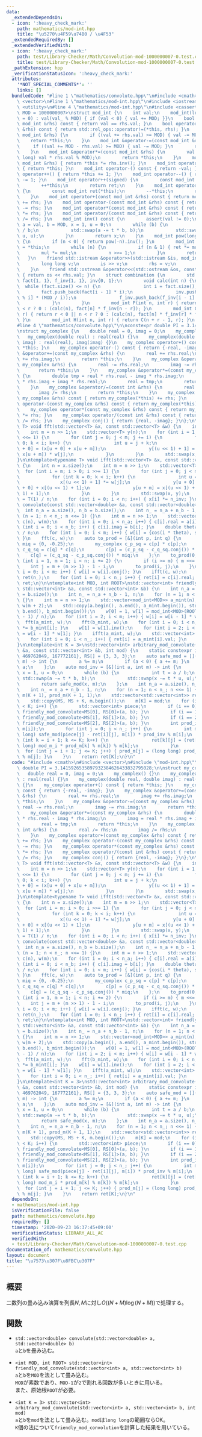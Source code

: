 ```yaml
---
data:
  _extendedDependsOn:
  - icon: ':heavy_check_mark:'
    path: mathematics/mod-int.hpp
    title: "\u5270\u4F59\u74B0 / \u4F53"
  _extendedRequiredBy: []
  _extendedVerifiedWith:
  - icon: ':heavy_check_mark:'
    path: test/Library-Checker/Math/Convolution-mod-1000000007-0.test.cpp
    title: test/Library-Checker/Math/Convolution-mod-1000000007-0.test.cpp
  _pathExtension: hpp
  _verificationStatusIcon: ':heavy_check_mark:'
  attributes:
    '*NOT_SPECIAL_COMMENTS*': ''
    links: []
  bundledCode: "#line 1 \"mathematics/convolute.hpp\"\n#include <cmath>\n#include\
    \ <vector>\n#line 1 \"mathematics/mod-int.hpp\"\n#include <iostream>\n#include\
    \ <utility>\n#line 4 \"mathematics/mod-int.hpp\"\n#include <cassert>\n\ntemplate<int\
    \ MOD = 1000000007>\nstruct mod_int {\n    int val;\n    mod_int(long long val_\
    \ = 0) : val(val_ % MOD) { if (val < 0) { val += MOD; }}\n    bool operator==(const\
    \ mod_int &rhs) const { return val == rhs.val; }\n    bool operator!=(const mod_int\
    \ &rhs) const { return std::rel_ops::operator!=(*this, rhs); }\n    mod_int &operator+=(const\
    \ mod_int &rhs) {\n        if ((val += rhs.val) >= MOD) { val -= MOD; }\n    \
    \    return *this;\n    }\n    mod_int &operator-=(const mod_int &rhs) {\n   \
    \     if ((val += MOD - rhs.val) >= MOD) { val -= MOD; }\n        return *this;\n\
    \    }\n    mod_int &operator*=(const mod_int &rhs) {\n        val = (int) ((long\
    \ long) val * rhs.val % MOD);\n        return *this;\n    }\n    mod_int &operator/=(const\
    \ mod_int &rhs) { return *this *= rhs.inv(); }\n    mod_int operator+() const\
    \ { return *this; }\n    mod_int operator-() const { return -val; }\n    mod_int\
    \ operator++() { return *this += 1; }\n    mod_int operator--() { return *this\
    \ -= 1; }\n    mod_int operator++(signed) {\n        const mod_int ret(*this);\n\
    \        ++*this;\n        return ret;\n    }\n    mod_int operator--(signed)\
    \ {\n        const mod_int ret(*this);\n        --*this;\n        return ret;\n\
    \    }\n    mod_int operator+(const mod_int &rhs) const { return mod_int(*this)\
    \ += rhs; }\n    mod_int operator-(const mod_int &rhs) const { return mod_int(*this)\
    \ -= rhs; }\n    mod_int operator*(const mod_int &rhs) const { return mod_int(*this)\
    \ *= rhs; }\n    mod_int operator/(const mod_int &rhs) const { return mod_int(*this)\
    \ /= rhs; }\n    mod_int inv() const {\n        assert(val != 0);\n        int\
    \ a = val, b = MOD, x = 1, u = 0;\n        while (b) {\n            int t = a\
    \ / b;\n            std::swap(a -= t * b, b);\n            std::swap(x -= t *\
    \ u, u);\n        }\n        return x;\n    }\n    mod_int pow(long long n) const\
    \ {\n        if (n < 0) { return pow(-n).inv(); }\n        mod_int ret = 1, mul\
    \ = *this;\n        while (n) {\n            if (n & 1) { ret *= mul; }\n    \
    \        mul *= mul;\n            n >>= 1;\n        }\n        return ret;\n \
    \   }\n    friend std::istream &operator>>(std::istream &is, mod_int &rhs) {\n\
    \        long long v;\n        is >> v;\n        rhs = v;\n        return is;\n\
    \    }\n    friend std::ostream &operator<<(std::ostream &os, const mod_int &rhs)\
    \ { return os << rhs.val; }\n    struct combination {\n        std::vector<mod_int>\
    \ fact{1, 1}, f_inv{1, 1}, inv{0, 1};\n        void calc(int n) {\n          \
    \  while (fact.size() <= n) {\n                int i = fact.size();\n        \
    \        fact.push_back(fact[i - 1] * i);\n                inv.push_back(-inv[MOD\
    \ % i] * (MOD / i));\n                f_inv.push_back(f_inv[i - 1] * inv[i]);\n\
    \            }\n        }\n        mod_int P(int n, int r) { return r < 0 || n\
    \ < r ? 0 : (calc(n), fact[n] * f_inv[n - r]); }\n        mod_int C(int n, int\
    \ r) { return r < 0 || n < r ? 0 : (calc(n), fact[n] * f_inv[r] * f_inv[n - r]);\
    \ }\n        mod_int H(int n, int r) { return C(n + r - 1, r); }\n    };\n};\n\
    #line 4 \"mathematics/convolute.hpp\"\n\nconstexpr double PI = 3.1415926535897932384626433832795028;\n\
    \nstruct my_complex {\n    double real = 0, imag = 0;\n    my_complex() {}\n \
    \   my_complex(double real) : real(real) {}\n    my_complex(double real, double\
    \ imag) : real(real), imag(imag) {}\n    my_complex operator+() const { return\
    \ *this; }\n    my_complex operator-() const { return {-real, -imag}; }\n    my_complex\
    \ &operator+=(const my_complex &rhs) {\n        real += rhs.real;\n        imag\
    \ += rhs.imag;\n        return *this;\n    }\n    my_complex &operator-=(const\
    \ my_complex &rhs) {\n        real -= rhs.real;\n        imag -= rhs.imag;\n \
    \       return *this;\n    }\n    my_complex &operator*=(const my_complex &rhs)\
    \ {\n        double tmp = real * rhs.real - imag * rhs.imag;\n        imag = real\
    \ * rhs.imag + imag * rhs.real;\n        real = tmp;\n        return *this;\n\
    \    }\n    my_complex &operator/=(const int &rhs) {\n        real /= rhs;\n \
    \       imag /= rhs;\n        return *this;\n    }\n    my_complex operator+(const\
    \ my_complex &rhs) const { return my_complex(*this) += rhs; }\n    my_complex\
    \ operator-(const my_complex &rhs) const { return my_complex(*this) -= rhs; }\n\
    \    my_complex operator*(const my_complex &rhs) const { return my_complex(*this)\
    \ *= rhs; }\n    my_complex operator/(const int &rhs) const { return my_complex(*this)\
    \ /= rhs; }\n    my_complex conj() { return {real, -imag}; }\n};\n\ntemplate<typename\
    \ T> void fft(std::vector<T> &x, const std::vector<T> &w) {\n    int n = x.size();\n\
    \    int m = n >> 1;\n    std::vector<T> y(n);\n    for (int i = 1; i <= m; i\
    \ <<= 1) {\n        for (int j = 0; j < m; j += i) {\n            for (int k =\
    \ 0; k < i; k++) {\n                int u = j + k;\n                y[(u << 1)\
    \ + 0] = (x[u + 0] + x[u + m]);\n                y[(u << 1) + 1] = (x[u + 0] -\
    \ x[u + m]) * w[j];\n            }\n        }\n        std::swap(x, y);\n    }\n\
    }\n\ntemplate<typename T> void ifft(std::vector<T> &x, const std::vector<T> &w)\
    \ {\n    int n = x.size();\n    int m = n >> 1;\n    std::vector<T> y(n);\n  \
    \  for (int i = m; i > 0; i >>= 1) {\n        for (int j = 0; j < m; j += i) {\n\
    \            for (int k = 0; k < i; k++) {\n                int u = j + k;\n \
    \               x[(u << 1) + 1] *= w[j];\n                y[u + 0] = x[(u << 1)\
    \ + 0] + x[(u << 1) + 1];\n                y[u + m] = x[(u << 1) + 0] - x[(u <<\
    \ 1) + 1];\n            }\n        }\n        std::swap(x, y);\n    }\n    T n_inv\
    \ = T(1) / n;\n    for (int i = 0; i < n; i++) { x[i] *= n_inv; }\n}\n\nstd::vector<double>\
    \ convolute(const std::vector<double> &a, const std::vector<double> &b) {\n  \
    \  int n_a = a.size(), n_b = b.size();\n    int n_ = n_a + n_b - 1, n;\n    for\
    \ (n = 1; n < n_; n <<= 1) {}\n    int m = n >> 1;\n    std::vector<my_complex>\
    \ c(n), w(m);\n    for (int i = 0; i < n_a; i++) { c[i].real = a[i]; }\n    for\
    \ (int i = 0; i < n_b; i++) { c[i].imag = b[i]; }\n    double theta = -2 * PI\
    \ / n;\n    for (int i = 0; i < m; i++) { w[i] = {cos(i * theta), sin(i * theta)};\
    \ }\n    fft(c, w);\n    auto to_prod = [&](int p, int q) {\n        static my_complex\
    \ miq = {0, -0.25};\n        my_complex c_p_sq = c[p] * c[p];\n        my_complex\
    \ c_q_sq = c[q] * c[q];\n        c[p] = (c_p_sq - c_q_sq.conj()) * miq;\n    \
    \    c[q] = (c_q_sq - c_p_sq.conj()) * miq;\n    };\n    to_prod(0, 0);\n    for\
    \ (int i = 1, m = 1; i < n; i += 2) {\n        if (i >= m) { m <<= 1; }\n    \
    \    int j = m + (m >> 1) - 1 - i;\n        to_prod(i, j);\n    }\n    for (int\
    \ i = 0; i < m; i++) { w[i] = w[i].conj(); }\n    ifft(c, w);\n    std::vector<double>\
    \ ret(n_);\n    for (int i = 0; i < n_; i++) { ret[i] = c[i].real; }\n    return\
    \ ret;\n}\n\ntemplate<int MOD, int ROOT>\nstd::vector<int> friendly_mod_convolute(const\
    \ std::vector<int> &a, const std::vector<int> &b) {\n    int n_a = a.size(), n_b\
    \ = b.size();\n    int n_ = n_a + n_b - 1, n;\n    for (n = 1; n < n_; n <<= 1)\
    \ {}\n    int m = n >> 1;\n    std::vector<mod_int<MOD>> a_mint(n), b_mint(n),\
    \ w(m + 2);\n    std::copy(a.begin(), a.end(), a_mint.begin()), std::copy(b.begin(),\
    \ b.end(), b_mint.begin());\n    w[0] = 1, w[1] = mod_int<MOD>(ROOT).pow((MOD\
    \ - 1) / n);\n    for (int i = 2; i < m; i++) { w[i] = w[i - 1] * w[1]; }\n  \
    \  fft(a_mint, w);\n    fft(b_mint, w);\n    for (int i = 0; i < n; i++) { a_mint[i]\
    \ *= b_mint[i]; }\n    w[1] = w[1].inv();\n    for (int i = 2; i < m; i++) { w[i]\
    \ = w[i - 1] * w[1]; }\n    ifft(a_mint, w);\n    std::vector<int> ret(n_);\n\
    \    for (int i = 0; i < n_; i++) { ret[i] = a_mint[i].val; }\n    return ret;\n\
    }\n\ntemplate<int K = 3>\nstd::vector<int> arbitrary_mod_convolute(const std::vector<int>\
    \ &a, const std::vector<int> &b, int mod) {\n    static constexpr int MS[] = {998244353,\
    \ 469762049, 167772161}, RS[] = {3, 3, 3};\n    auto safe_mod = [](int a, int\
    \ m) -> int {\n        a %= m;\n        if (a < 0) { a += m; }\n        return\
    \ a;\n    };\n    auto mod_inv = [&](int a, int m) -> int {\n        int b = m,\
    \ x = 1, u = 0;\n        while (b) {\n            int t = a / b;\n           \
    \ std::swap(a -= t * b, b);\n            std::swap(x -= t * u, u);\n        }\n\
    \        return safe_mod(x, m);\n    };\n    int n_a = a.size(), n_b = b.size();\n\
    \    int n_ = n_a + n_b - 1, n;\n    for (n = 1; n < n_; n <<= 1) {}\n    std::vector<int>\
    \ m(K + 1), prod_m(K + 1, 1);\n    std::vector<std::vector<int>> ret(K + 1, std::vector<int>(n_));\n\
    \    std::copy(MS, MS + K, m.begin());\n    m[K] = mod;\n    for (int i = 0; i\
    \ < K; i++) {\n        std::vector<int> piece;\n        if (i == 0) { piece =\
    \ friendly_mod_convolute<MS[0], RS[0]>(a, b); }\n        if (i == 1) { piece =\
    \ friendly_mod_convolute<MS[1], RS[1]>(a, b); }\n        if (i == 2) { piece =\
    \ friendly_mod_convolute<MS[2], RS[2]>(a, b); }\n        int prod_inv = mod_inv(prod_m[i],\
    \ m[i]);\n        for (int j = 0; j < n_; j++) {\n            int mod_m_i = (long\
    \ long) safe_mod(piece[j] - ret[i][j], m[i]) * prod_inv % m[i];\n            for\
    \ (int k = i + 1; k <= K; k++) {\n                ret[k][j] = (ret[k][j] + (long\
    \ long) mod_m_i * prod_m[k] % m[k]) % m[k];\n            }\n        }\n      \
    \  for (int j = i + 1; j <= K; j++) { prod_m[j] = (long long) prod_m[j] * m[i]\
    \ % m[j]; }\n    }\n    return ret[K];\n}\n"
  code: "#include <cmath>\n#include <vector>\n#include \"mod-int.hpp\"\n\nconstexpr\
    \ double PI = 3.1415926535897932384626433832795028;\n\nstruct my_complex {\n \
    \   double real = 0, imag = 0;\n    my_complex() {}\n    my_complex(double real)\
    \ : real(real) {}\n    my_complex(double real, double imag) : real(real), imag(imag)\
    \ {}\n    my_complex operator+() const { return *this; }\n    my_complex operator-()\
    \ const { return {-real, -imag}; }\n    my_complex &operator+=(const my_complex\
    \ &rhs) {\n        real += rhs.real;\n        imag += rhs.imag;\n        return\
    \ *this;\n    }\n    my_complex &operator-=(const my_complex &rhs) {\n       \
    \ real -= rhs.real;\n        imag -= rhs.imag;\n        return *this;\n    }\n\
    \    my_complex &operator*=(const my_complex &rhs) {\n        double tmp = real\
    \ * rhs.real - imag * rhs.imag;\n        imag = real * rhs.imag + imag * rhs.real;\n\
    \        real = tmp;\n        return *this;\n    }\n    my_complex &operator/=(const\
    \ int &rhs) {\n        real /= rhs;\n        imag /= rhs;\n        return *this;\n\
    \    }\n    my_complex operator+(const my_complex &rhs) const { return my_complex(*this)\
    \ += rhs; }\n    my_complex operator-(const my_complex &rhs) const { return my_complex(*this)\
    \ -= rhs; }\n    my_complex operator*(const my_complex &rhs) const { return my_complex(*this)\
    \ *= rhs; }\n    my_complex operator/(const int &rhs) const { return my_complex(*this)\
    \ /= rhs; }\n    my_complex conj() { return {real, -imag}; }\n};\n\ntemplate<typename\
    \ T> void fft(std::vector<T> &x, const std::vector<T> &w) {\n    int n = x.size();\n\
    \    int m = n >> 1;\n    std::vector<T> y(n);\n    for (int i = 1; i <= m; i\
    \ <<= 1) {\n        for (int j = 0; j < m; j += i) {\n            for (int k =\
    \ 0; k < i; k++) {\n                int u = j + k;\n                y[(u << 1)\
    \ + 0] = (x[u + 0] + x[u + m]);\n                y[(u << 1) + 1] = (x[u + 0] -\
    \ x[u + m]) * w[j];\n            }\n        }\n        std::swap(x, y);\n    }\n\
    }\n\ntemplate<typename T> void ifft(std::vector<T> &x, const std::vector<T> &w)\
    \ {\n    int n = x.size();\n    int m = n >> 1;\n    std::vector<T> y(n);\n  \
    \  for (int i = m; i > 0; i >>= 1) {\n        for (int j = 0; j < m; j += i) {\n\
    \            for (int k = 0; k < i; k++) {\n                int u = j + k;\n \
    \               x[(u << 1) + 1] *= w[j];\n                y[u + 0] = x[(u << 1)\
    \ + 0] + x[(u << 1) + 1];\n                y[u + m] = x[(u << 1) + 0] - x[(u <<\
    \ 1) + 1];\n            }\n        }\n        std::swap(x, y);\n    }\n    T n_inv\
    \ = T(1) / n;\n    for (int i = 0; i < n; i++) { x[i] *= n_inv; }\n}\n\nstd::vector<double>\
    \ convolute(const std::vector<double> &a, const std::vector<double> &b) {\n  \
    \  int n_a = a.size(), n_b = b.size();\n    int n_ = n_a + n_b - 1, n;\n    for\
    \ (n = 1; n < n_; n <<= 1) {}\n    int m = n >> 1;\n    std::vector<my_complex>\
    \ c(n), w(m);\n    for (int i = 0; i < n_a; i++) { c[i].real = a[i]; }\n    for\
    \ (int i = 0; i < n_b; i++) { c[i].imag = b[i]; }\n    double theta = -2 * PI\
    \ / n;\n    for (int i = 0; i < m; i++) { w[i] = {cos(i * theta), sin(i * theta)};\
    \ }\n    fft(c, w);\n    auto to_prod = [&](int p, int q) {\n        static my_complex\
    \ miq = {0, -0.25};\n        my_complex c_p_sq = c[p] * c[p];\n        my_complex\
    \ c_q_sq = c[q] * c[q];\n        c[p] = (c_p_sq - c_q_sq.conj()) * miq;\n    \
    \    c[q] = (c_q_sq - c_p_sq.conj()) * miq;\n    };\n    to_prod(0, 0);\n    for\
    \ (int i = 1, m = 1; i < n; i += 2) {\n        if (i >= m) { m <<= 1; }\n    \
    \    int j = m + (m >> 1) - 1 - i;\n        to_prod(i, j);\n    }\n    for (int\
    \ i = 0; i < m; i++) { w[i] = w[i].conj(); }\n    ifft(c, w);\n    std::vector<double>\
    \ ret(n_);\n    for (int i = 0; i < n_; i++) { ret[i] = c[i].real; }\n    return\
    \ ret;\n}\n\ntemplate<int MOD, int ROOT>\nstd::vector<int> friendly_mod_convolute(const\
    \ std::vector<int> &a, const std::vector<int> &b) {\n    int n_a = a.size(), n_b\
    \ = b.size();\n    int n_ = n_a + n_b - 1, n;\n    for (n = 1; n < n_; n <<= 1)\
    \ {}\n    int m = n >> 1;\n    std::vector<mod_int<MOD>> a_mint(n), b_mint(n),\
    \ w(m + 2);\n    std::copy(a.begin(), a.end(), a_mint.begin()), std::copy(b.begin(),\
    \ b.end(), b_mint.begin());\n    w[0] = 1, w[1] = mod_int<MOD>(ROOT).pow((MOD\
    \ - 1) / n);\n    for (int i = 2; i < m; i++) { w[i] = w[i - 1] * w[1]; }\n  \
    \  fft(a_mint, w);\n    fft(b_mint, w);\n    for (int i = 0; i < n; i++) { a_mint[i]\
    \ *= b_mint[i]; }\n    w[1] = w[1].inv();\n    for (int i = 2; i < m; i++) { w[i]\
    \ = w[i - 1] * w[1]; }\n    ifft(a_mint, w);\n    std::vector<int> ret(n_);\n\
    \    for (int i = 0; i < n_; i++) { ret[i] = a_mint[i].val; }\n    return ret;\n\
    }\n\ntemplate<int K = 3>\nstd::vector<int> arbitrary_mod_convolute(const std::vector<int>\
    \ &a, const std::vector<int> &b, int mod) {\n    static constexpr int MS[] = {998244353,\
    \ 469762049, 167772161}, RS[] = {3, 3, 3};\n    auto safe_mod = [](int a, int\
    \ m) -> int {\n        a %= m;\n        if (a < 0) { a += m; }\n        return\
    \ a;\n    };\n    auto mod_inv = [&](int a, int m) -> int {\n        int b = m,\
    \ x = 1, u = 0;\n        while (b) {\n            int t = a / b;\n           \
    \ std::swap(a -= t * b, b);\n            std::swap(x -= t * u, u);\n        }\n\
    \        return safe_mod(x, m);\n    };\n    int n_a = a.size(), n_b = b.size();\n\
    \    int n_ = n_a + n_b - 1, n;\n    for (n = 1; n < n_; n <<= 1) {}\n    std::vector<int>\
    \ m(K + 1), prod_m(K + 1, 1);\n    std::vector<std::vector<int>> ret(K + 1, std::vector<int>(n_));\n\
    \    std::copy(MS, MS + K, m.begin());\n    m[K] = mod;\n    for (int i = 0; i\
    \ < K; i++) {\n        std::vector<int> piece;\n        if (i == 0) { piece =\
    \ friendly_mod_convolute<MS[0], RS[0]>(a, b); }\n        if (i == 1) { piece =\
    \ friendly_mod_convolute<MS[1], RS[1]>(a, b); }\n        if (i == 2) { piece =\
    \ friendly_mod_convolute<MS[2], RS[2]>(a, b); }\n        int prod_inv = mod_inv(prod_m[i],\
    \ m[i]);\n        for (int j = 0; j < n_; j++) {\n            int mod_m_i = (long\
    \ long) safe_mod(piece[j] - ret[i][j], m[i]) * prod_inv % m[i];\n            for\
    \ (int k = i + 1; k <= K; k++) {\n                ret[k][j] = (ret[k][j] + (long\
    \ long) mod_m_i * prod_m[k] % m[k]) % m[k];\n            }\n        }\n      \
    \  for (int j = i + 1; j <= K; j++) { prod_m[j] = (long long) prod_m[j] * m[i]\
    \ % m[j]; }\n    }\n    return ret[K];\n}\n"
  dependsOn:
  - mathematics/mod-int.hpp
  isVerificationFile: false
  path: mathematics/convolute.hpp
  requiredBy: []
  timestamp: '2020-09-23 16:37:45+09:00'
  verificationStatus: LIBRARY_ALL_AC
  verifiedWith:
  - test/Library-Checker/Math/Convolution-mod-1000000007-0.test.cpp
documentation_of: mathematics/convolute.hpp
layout: document
title: "\u7573\u307F\u8FBC\u307F"
---
```


## 概要
二数列の畳み込み演算を列長$N, M$に対し$O((N+M) \log (N+M))$で処理する。

## 関数
- `std::vector<double> convolute(std::vector<double> a, std::vector<double> b)`  
`a`と`b`を畳み込む。

- `<int MOD, int ROOT> std::vector<int> friendly_mod_convolute(std::vector<int> a, std::vector<int> b)`  
`a`と`b`を`MOD`を法として畳み込む。  
`MOD`が素数であり、`MOD-1`が`2`で割れる回数が多いときに用いる。  
また、原始根`ROOT`が必要。

- `<int K = 3> std::vector<int> arbitrary_mod_convolute(std::vector<int> a, std::vector<int> b, int mod)`  
`a`と`b`を`mod`を法として畳み込む。`mod`は`long long`の範囲ならOK。  
`K`個の法について`friendly_mod_convolution`を計算した結果を用いている。